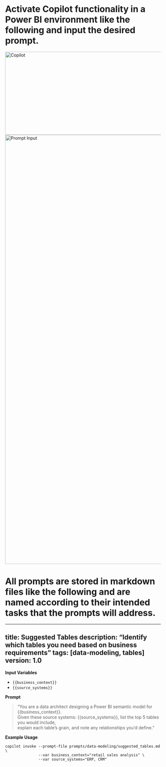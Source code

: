 # Activate Copilot functionality in a Power BI environment like the following and input the desired prompt. 
<img width="2502" height="268" alt="Copilot" src="https://github.com/user-attachments/assets/d0784faa-dc7f-45c9-9742-af7a4b300874" />
<img width="1244" height="1386" alt="Prompt Input" src="https://github.com/user-attachments/assets/7e676b95-e738-408b-962c-572888831d78" />

# All prompts are stored in markdown files like the following and are named according to their intended tasks that the prompts will address. 

---
title: Suggested Tables
description: “Identify which tables you need based on business requirements”
tags: [data‑modeling, tables]
version: 1.0
---

**Input Variables**  
- `{{business_context}}`  
- `{{source_systems}}`

**Prompt**  
> “You are a data architect designing a Power BI semantic model for {{business_context}}.  
> Given these source systems: {{source_systems}}, list the top 5 tables you would include,  
> explain each table’s grain, and note any relationships you’d define.”

**Example Usage**  
```shell
copilot invoke --prompt-file prompts/data-modeling/suggested_tables.md \
               --var business_context="retail sales analysis" \
               --var source_systems="ERP, CRM"
